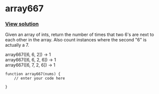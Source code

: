 # array667
### [View solution](solution/)  
Given an array of ints, return the number of times that two 6's are next to each other in the array. Also count instances where the second "6" is actually a 7.

array667([6, 6, 2]) → 1  
array667([6, 6, 2, 6]) → 1  
array667([6, 7, 2, 6]) → 1  

```
function array667(nums) {
    // enter your code here

}
```
